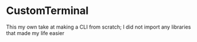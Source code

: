 # CustomTerminal

This my own take at making a CLI from scratch; I did not import any libraries that made my life easier
